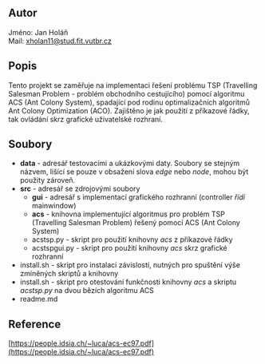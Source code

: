## Autor

Jméno: Jan Holáň \
Mail: xholan11@stud.fit.vutbr.cz

## Popis

Tento projekt se zaměřuje na implementaci řešení problému TSP (Travelling Salesman Problem - problém obchodního cestujícího) pomocí algoritmu ACS (Ant Colony System), spadající pod rodinu optimalizačních algoritmů Ant Colony Optimization (ACO). Zajištěno je jak použití z příkazové řádky, tak ovládání skrz grafické uživatelské rozhraní.

## Soubory

-   **data** - adresář testovacími a ukázkovými daty. Soubory se stejným názvem, lišící se pouze v obsažení slova _edge_ nebo _node_, mohou být použity zároveň.
-   **src** - adresář se zdrojovými soubory
    -   **gui** - adresář s implementací grafického rozhranní (controller _řídí_ mainwindow)
    -   **acs** - knihovna implementující algoritmus pro problém TSP (Travelling Salesman Problem) řešený pomocí ACS (Ant Colony System)
    -   acstsp.py - skript pro použití knihovny _acs_ z příkazové řádky
    -   acstspgui.py - skript pro použití knihovny _acs_ skrz grafické rozhranní
-   install.sh - skript pro instalaci závislostí, nutných pro spuštění výše zmíněných skriptů a knihovny
-   install.sh - skript pro otestování funkčnosti knihovny _acs_ a skriptu _acstsp.py_ na dvou bězích algoritmu ACS
-   readme.md

## Reference
[https://people.idsia.ch/~luca/acs-ec97.pdf](https://people.idsia.ch/~luca/acs-ec97.pdf)
